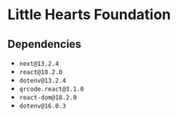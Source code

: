 # Little Hearts Foundation

## Dependencies
- `next@13.2.4`
- `react@18.2.0`
- `dotenv@13.2.4`
- `qrcode.react@3.1.0`
- `react-dom@18.2.0`
- `dotenv@16.0.3`


